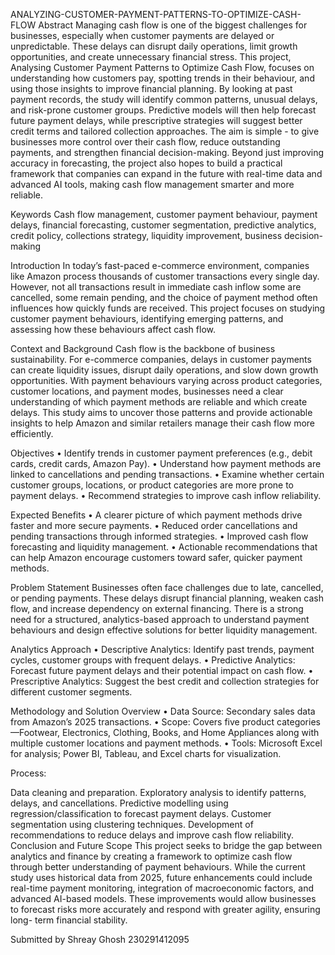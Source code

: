 ANALYZING-CUSTOMER-PAYMENT-PATTERNS-TO-OPTIMIZE-CASH-FLOW
Abstract Managing cash flow is one of the biggest challenges for businesses, especially when customer payments are delayed or unpredictable. These delays can disrupt daily operations, limit growth opportunities, and create unnecessary financial stress. This project, Analysing Customer Payment Patterns to Optimize Cash Flow, focuses on understanding how customers pay, spotting trends in their behaviour, and using those insights to improve financial planning. By looking at past payment records, the study will identify common patterns, unusual delays, and risk-prone customer groups. Predictive models will then help forecast future payment delays, while prescriptive strategies will suggest better credit terms and tailored collection approaches. The aim is simple - to give businesses more control over their cash flow, reduce outstanding payments, and strengthen financial decision-making. Beyond just improving accuracy in forecasting, the project also hopes to build a practical framework that companies can expand in the future with real-time data and advanced AI tools, making cash flow management smarter and more reliable.

Keywords Cash flow management, customer payment behaviour, payment delays, financial forecasting, customer segmentation, predictive analytics, credit policy, collections strategy, liquidity improvement, business decision-making

Introduction In today’s fast-paced e-commerce environment, companies like Amazon process thousands of customer transactions every single day. However, not all transactions result in immediate cash inflow some are cancelled, some remain pending, and the choice of payment method often influences how quickly funds are received. This project focuses on studying customer payment behaviours, identifying emerging patterns, and assessing how these behaviours affect cash flow.

Context and Background Cash flow is the backbone of business sustainability. For e-commerce companies, delays in customer payments can create liquidity issues, disrupt daily operations, and slow down growth opportunities. With payment behaviours varying across product categories, customer locations, and payment modes, businesses need a clear understanding of which payment methods are reliable and which create delays. This study aims to uncover those patterns and provide actionable insights to help Amazon and similar retailers manage their cash flow more efficiently.

Objectives • Identify trends in customer payment preferences (e.g., debit cards, credit cards, Amazon Pay). • Understand how payment methods are linked to cancellations and pending transactions. • Examine whether certain customer groups, locations, or product categories are more prone to payment delays. • Recommend strategies to improve cash inflow reliability.

Expected Benefits • A clearer picture of which payment methods drive faster and more secure payments. • Reduced order cancellations and pending transactions through informed strategies. • Improved cash flow forecasting and liquidity management. • Actionable recommendations that can help Amazon encourage customers toward safer, quicker payment methods.

Problem Statement Businesses often face challenges due to late, cancelled, or pending payments. These delays disrupt financial planning, weaken cash flow, and increase dependency on external financing. There is a strong need for a structured, analytics-based approach to understand payment behaviours and design effective solutions for better liquidity management.

Analytics Approach • Descriptive Analytics: Identify past trends, payment cycles, customer groups with frequent delays. • Predictive Analytics: Forecast future payment delays and their potential impact on cash flow. • Prescriptive Analytics: Suggest the best credit and collection strategies for different customer segments.

Methodology and Solution Overview • Data Source: Secondary sales data from Amazon’s 2025 transactions. • Scope: Covers five product categories—Footwear, Electronics, Clothing, Books, and Home Appliances along with multiple customer locations and payment methods. • Tools: Microsoft Excel for analysis; Power BI, Tableau, and Excel charts for visualization.

Process:

Data cleaning and preparation.
Exploratory analysis to identify patterns, delays, and cancellations.
Predictive modelling using regression/classification to forecast payment delays.
Customer segmentation using clustering techniques.
Development of recommendations to reduce delays and improve cash flow reliability.
Conclusion and Future Scope This project seeks to bridge the gap between analytics and finance by creating a framework to optimize cash flow through better understanding of payment behaviours. While the current study uses historical data from 2025, future enhancements could include real-time payment monitoring, integration of macroeconomic factors, and advanced AI-based models. These improvements would allow businesses to forecast risks more accurately and respond with greater agility, ensuring long- term financial stability.

Submitted by Shreay Ghosh 230291412095

